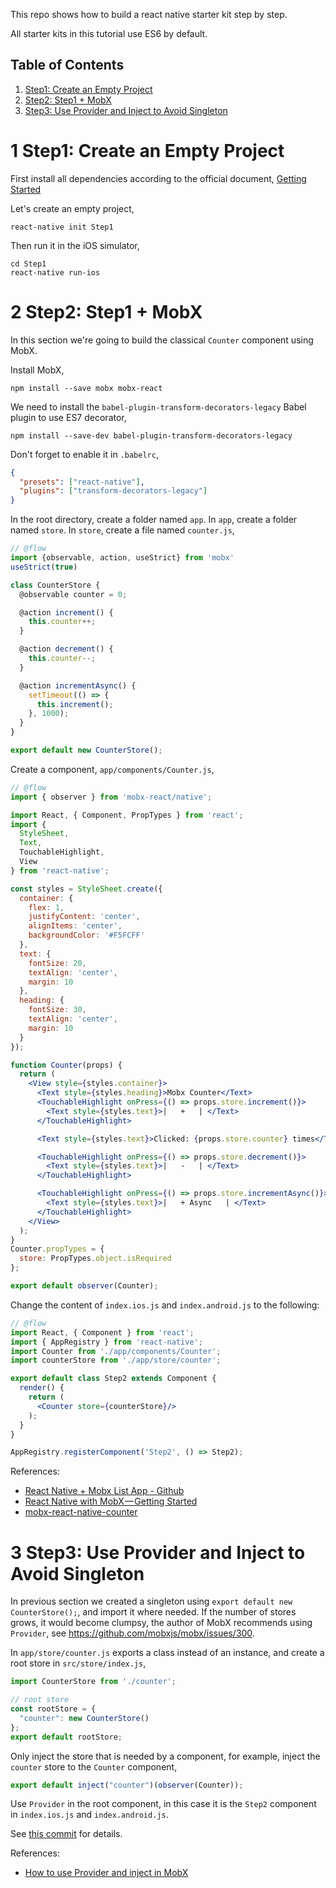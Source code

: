This repo shows how to build a react native starter kit step by step.

All starter kits in this tutorial use ES6 by default.

Table of Contents
-----------------
1. [Step1: Create an Empty Project](#1-step1-create-an-empty-project)
1. [Step2: Step1 + MobX](#2-step2-step1--mobx)
1. [Step3: Use Provider and Inject to Avoid Singleton](#3-step3-use-provider-and-inject-to-avoid-singleton)


# 1 Step1: Create an Empty Project

First install all dependencies according to the official document, [Getting Started](https://facebook.github.io/react-native/docs/getting-started.html)

Let's create an empty project,

    react-native init Step1


Then run it in the iOS simulator,

    cd Step1
    react-native run-ios


# 2 Step2: Step1 + MobX

In this section we're going to build the classical `Counter` component using MobX.

Install MobX,

    npm install --save mobx mobx-react

We need to install the `babel-plugin-transform-decorators-legacy` Babel plugin to use ES7 decorator,

    npm install --save-dev babel-plugin-transform-decorators-legacy

Don't forget to enable it in `.babelrc`,

```json
{
  "presets": ["react-native"],
  "plugins": ["transform-decorators-legacy"]
}
```

In the root directory, create a folder named `app`. In `app`, create a folder named `store`. In `store`, create a file named `counter.js`,

```javascript
// @flow
import {observable, action, useStrict} from 'mobx'
useStrict(true)

class CounterStore {
  @observable counter = 0;

  @action increment() {
    this.counter++;
  }

  @action decrement() {
    this.counter--;
  }

  @action incrementAsync() {
    setTimeout(() => {
      this.increment();
    }, 1000);
  }
}

export default new CounterStore();
```

Create a component, `app/components/Counter.js`,

```jsx
// @flow
import { observer } from 'mobx-react/native';

import React, { Component, PropTypes } from 'react';
import {
  StyleSheet,
  Text,
  TouchableHighlight,
  View
} from 'react-native';

const styles = StyleSheet.create({
  container: {
    flex: 1,
    justifyContent: 'center',
    alignItems: 'center',
    backgroundColor: '#F5FCFF'
  },
  text: {
    fontSize: 20,
    textAlign: 'center',
    margin: 10
  },
  heading: {
    fontSize: 30,
    textAlign: 'center',
    margin: 10
  }
});

function Counter(props) {
  return (
    <View style={styles.container}>
      <Text style={styles.heading}>Mobx Counter</Text>
      <TouchableHighlight onPress={() => props.store.increment()}>
        <Text style={styles.text}>|   +   | </Text>
      </TouchableHighlight>

      <Text style={styles.text}>Clicked: {props.store.counter} times</Text>

      <TouchableHighlight onPress={() => props.store.decrement()}>
        <Text style={styles.text}>|   -   | </Text>
      </TouchableHighlight>

      <TouchableHighlight onPress={() => props.store.incrementAsync()}>
        <Text style={styles.text}>|   + Async   | </Text>
      </TouchableHighlight>
    </View>
  );
}
Counter.propTypes = {
  store: PropTypes.object.isRequired
};

export default observer(Counter);
```

Change the content of `index.ios.js` and `index.android.js` to the following:

```jsx
// @flow
import React, { Component } from 'react';
import { AppRegistry } from 'react-native';
import Counter from './app/components/Counter';
import counterStore from './app/store/counter';

export default class Step2 extends Component {
  render() {
    return (
      <Counter store={counterStore}/>
    );
  }
}

AppRegistry.registerComponent('Step2', () => Step2);
```

References:

* [React Native + Mobx List App - Github](https://github.com/dabit3/react-native-mobx-list-app)
* [React Native with MobX — Getting Started](https://medium.com/react-native-training/react-native-with-mobx-getting-started-ba7e18d8ff44#.hkfdy2fgl)
* [mobx-react-native-counter](https://github.com/bartonhammond/mobx-react-native-counter)


# 3 Step3: Use Provider and Inject to Avoid Singleton

In previous section we created a singleton using `export default new CounterStore();`, and import it where needed. If the number of stores grows, it would become clumpsy, the author of MobX recommends using `Provider`, see <https://github.com/mobxjs/mobx/issues/300>.

In `app/store/counter.js` exports a class instead of an instance, and create a root store in `src/store/index.js`,

```javascript
import CounterStore from './counter';

// root store
const rootStore = {
  "counter": new CounterStore()
};
export default rootStore;
```

Only inject the store that is needed by a component, for example, inject the `counter` store to the `Counter` component,

```javascript
export default inject("counter")(observer(Counter));
```

Use `Provider` in the root component, in this case it is the `Step2` component in `index.ios.js` and `index.android.js`.

See [this commit](https://github.com/soulmachine/react-native-starter-kit/commit/6c0a483054774559bfd87c12de8cebd87541f7c8) for details.

References:

* [How to use Provider and inject in MobX](https://gist.github.com/sonaye/8756d1077942b0144767d3de0ded9b16)
